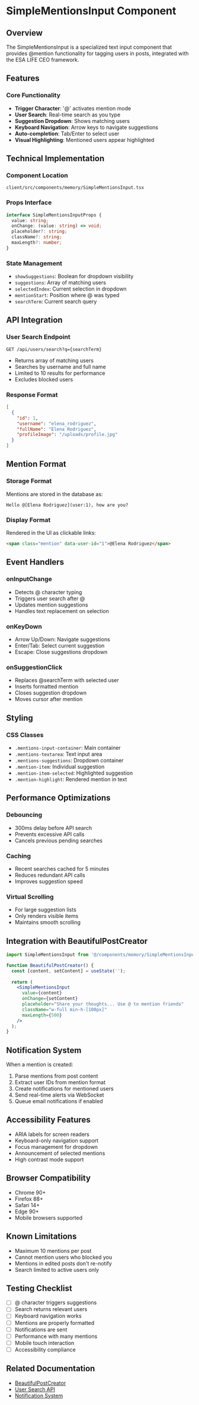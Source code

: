 # SimpleMentionsInput Component

## Overview
The SimpleMentionsInput is a specialized text input component that provides @mention functionality for tagging users in posts, integrated with the ESA LIFE CEO framework.

## Features

### Core Functionality
- **Trigger Character**: '@' activates mention mode
- **User Search**: Real-time search as you type
- **Suggestion Dropdown**: Shows matching users
- **Keyboard Navigation**: Arrow keys to navigate suggestions
- **Auto-completion**: Tab/Enter to select user
- **Visual Highlighting**: Mentioned users appear highlighted

## Technical Implementation

### Component Location
`client/src/components/memory/SimpleMentionsInput.tsx`

### Props Interface
```typescript
interface SimpleMentionsInputProps {
  value: string;
  onChange: (value: string) => void;
  placeholder?: string;
  className?: string;
  maxLength?: number;
}
```

### State Management
- `showSuggestions`: Boolean for dropdown visibility
- `suggestions`: Array of matching users
- `selectedIndex`: Current selection in dropdown
- `mentionStart`: Position where @ was typed
- `searchTerm`: Current search query

## API Integration

### User Search Endpoint
`GET /api/users/search?q={searchTerm}`
- Returns array of matching users
- Searches by username and full name
- Limited to 10 results for performance
- Excludes blocked users

### Response Format
```json
[
  {
    "id": 1,
    "username": "elena_rodriguez",
    "fullName": "Elena Rodriguez",
    "profileImage": "/uploads/profile.jpg"
  }
]
```

## Mention Format

### Storage Format
Mentions are stored in the database as:
```
Hello @[Elena Rodriguez](user:1), how are you?
```

### Display Format
Rendered in the UI as clickable links:
```html
<span class="mention" data-user-id="1">@Elena Rodriguez</span>
```

## Event Handlers

### onInputChange
- Detects @ character typing
- Triggers user search after @
- Updates mention suggestions
- Handles text replacement on selection

### onKeyDown
- Arrow Up/Down: Navigate suggestions
- Enter/Tab: Select current suggestion
- Escape: Close suggestions dropdown

### onSuggestionClick
- Replaces @searchTerm with selected user
- Inserts formatted mention
- Closes suggestion dropdown
- Moves cursor after mention

## Styling

### CSS Classes
- `.mentions-input-container`: Main container
- `.mentions-textarea`: Text input area
- `.mentions-suggestions`: Dropdown container
- `.mention-item`: Individual suggestion
- `.mention-item-selected`: Highlighted suggestion
- `.mention-highlight`: Rendered mention in text

## Performance Optimizations

### Debouncing
- 300ms delay before API search
- Prevents excessive API calls
- Cancels previous pending searches

### Caching
- Recent searches cached for 5 minutes
- Reduces redundant API calls
- Improves suggestion speed

### Virtual Scrolling
- For large suggestion lists
- Only renders visible items
- Maintains smooth scrolling

## Integration with BeautifulPostCreator

```jsx
import SimpleMentionsInput from '@/components/memory/SimpleMentionsInput';

function BeautifulPostCreator() {
  const [content, setContent] = useState('');
  
  return (
    <SimpleMentionsInput
      value={content}
      onChange={setContent}
      placeholder="Share your thoughts... Use @ to mention friends"
      className="w-full min-h-[100px]"
      maxLength={500}
    />
  );
}
```

## Notification System

When a mention is created:
1. Parse mentions from post content
2. Extract user IDs from mention format
3. Create notifications for mentioned users
4. Send real-time alerts via WebSocket
5. Queue email notifications if enabled

## Accessibility Features
- ARIA labels for screen readers
- Keyboard-only navigation support
- Focus management for dropdown
- Announcement of selected mentions
- High contrast mode support

## Browser Compatibility
- Chrome 90+
- Firefox 88+
- Safari 14+
- Edge 90+
- Mobile browsers supported

## Known Limitations
- Maximum 10 mentions per post
- Cannot mention users who blocked you
- Mentions in edited posts don't re-notify
- Search limited to active users only

## Testing Checklist
- [ ] @ character triggers suggestions
- [ ] Search returns relevant users
- [ ] Keyboard navigation works
- [ ] Mentions are properly formatted
- [ ] Notifications are sent
- [ ] Performance with many mentions
- [ ] Mobile touch interaction
- [ ] Accessibility compliance

## Related Documentation
- [BeautifulPostCreator](./BeautifulPostCreator.md)
- [User Search API](../../api/user-search.md)
- [Notification System](../../notifications/mentions.md)